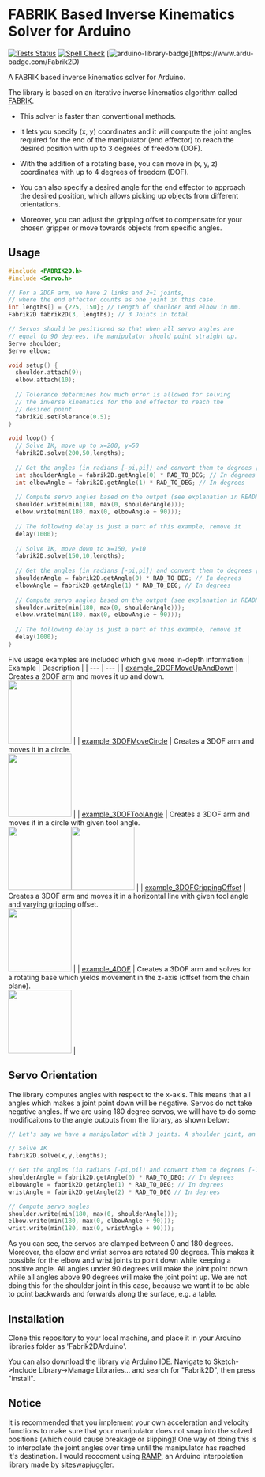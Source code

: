 # FABRIK Based Inverse Kinematics Solver for Arduino

[![Tests Status](https://github.com/henriksod/Fabrik2DArduino/actions/workflows/compile_benchmark.yml/badge.svg)](https://github.com/henriksod/Fabrik2DArduino/actions/workflows/compile_benchmark.yml)
[![Spell Check](https://github.com/henriksod/Fabrik2DArduino/actions/workflows/spell-check.yml/badge.svg)](https://github.com/henriksod/Fabrik2DArduino/actions/workflows/spell-check.yml)
[![arduino-library-badge](https://www.ardu-badge.com/badge/Fabrik2D.svg?)](https://www.ardu-badge.com/Fabrik2D)

A FABRIK based inverse kinematics solver for Arduino.

The library is based on an iterative inverse kinematics algorithm called [FABRIK](http://www.andreasaristidou.com/FABRIK.html).

* This solver is faster than conventional methods.

* It lets you specify (x, y) coordinates and it will compute the joint angles required for the end of the manipulator (end effector) to reach the desired position with up to 3 degrees of freedom (DOF).

* With the addition of a rotating base, you can move in (x, y, z) coordinates with up to 4 degrees of freedom (DOF).

* You can also specify a desired angle for the end effector to approach the desired position, which allows picking up objects from different orientations.

* Moreover, you can adjust the gripping offset to compensate for your chosen gripper or move towards objects from specific angles.

Usage
-----

```cpp
#include <FABRIK2D.h>
#include <Servo.h>

// For a 2DOF arm, we have 2 links and 2+1 joints, 
// where the end effector counts as one joint in this case.
int lengths[] = {225, 150}; // Length of shoulder and elbow in mm.
Fabrik2D fabrik2D(3, lengths); // 3 Joints in total

// Servos should be positioned so that when all servo angles are
// equal to 90 degrees, the manipulator should point straight up.
Servo shoulder;
Servo elbow;

void setup() {
  shoulder.attach(9);
  elbow.attach(10);
  
  // Tolerance determines how much error is allowed for solving
  // the inverse kinematics for the end effector to reach the
  // desired point.
  fabrik2D.setTolerance(0.5);
}

void loop() {
  // Solve IK, move up to x=200, y=50
  fabrik2D.solve(200,50,lengths);
  
  // Get the angles (in radians [-pi,pi]) and convert them to degrees [-180,180]
  int shoulderAngle = fabrik2D.getAngle(0) * RAD_TO_DEG; // In degrees
  int elbowAngle = fabrik2D.getAngle(1) * RAD_TO_DEG; // In degrees
  
  // Compute servo angles based on the output (see explanation in README.md under "Servo Orientation")
  shoulder.write(min(180, max(0, shoulderAngle)));
  elbow.write(min(180, max(0, elbowAngle + 90)));
  
  // The following delay is just a part of this example, remove it
  delay(1000);
  
  // Solve IK, move down to x=150, y=10
  fabrik2D.solve(150,10,lengths);
  
  // Get the angles (in radians [-pi,pi]) and convert them to degrees [-180,180]
  shoulderAngle = fabrik2D.getAngle(0) * RAD_TO_DEG; // In degrees
  elbowAngle = fabrik2D.getAngle(1) * RAD_TO_DEG; // In degrees
  
  // Compute servo angles based on the output (see explanation in README.md under "Servo Orientation")
  shoulder.write(min(180, max(0, shoulderAngle)));
  elbow.write(min(180, max(0, elbowAngle + 90)));
  
  // The following delay is just a part of this example, remove it
  delay(1000);
}
```

Five usage examples are included which give more in-depth information:
| Example | Description |
| --- | --- |
| [example_2DOFMoveUpAndDown](/examples/example_2DOFMoveUpAndDown/example_2DOFMoveUpAndDown.ino) | Creates a 2DOF arm and moves it up and down.<br /><img src="https://github.com/henriksod/Fabrik2DArduino/blob/master/examples/example_2DOFMoveUpAndDown/preview.gif" width="128" height="128" /> | 
| [example_3DOFMoveCircle](/examples/example_3DOFMoveCircle/example_3DOFMoveCircle.ino) | Creates a 3DOF arm and moves it in a circle.<br /><img src="https://github.com/henriksod/Fabrik2DArduino/blob/master/examples/example_3DOFMoveCircle/preview.gif" width="128" height="128" /> |
| [example_3DOFToolAngle](/examples/example_3DOFToolAngle/example_3DOFToolAngle.ino) | Creates a 3DOF arm and moves it in a circle with given tool angle.<br /><img src="https://github.com/henriksod/Fabrik2DArduino/blob/master/examples/example_3DOFToolAngle/preview1.gif" width="128" height="128" /><img src="https://github.com/henriksod/Fabrik2DArduino/blob/master/examples/example_3DOFToolAngle/preview2.gif" width="128" height="128" /> |
| [example_3DOFGrippingOffset](/examples/example_3DOFGrippingOffset/example_3DOFGrippingOffset.ino) | Creates a 3DOF arm and moves it in a horizontal line with given tool angle and varying gripping offset.<br /><img src="https://github.com/henriksod/Fabrik2DArduino/blob/master/examples/example_3DOFGrippingOffset/preview.gif" width="128" height="128" /> |
| [example_4DOF](/examples/example_4DOF/example_4DOF.ino) | Creates a 3DOF arm and solves for a rotating base which yields movement in the z-axis (offset from the chain plane).<br /><img src="https://github.com/henriksod/Fabrik2DArduino/blob/master/examples/example_4DOF/preview.gif" width="128" height="128" /> |


Servo Orientation
------------
The library computes angles with respect to the x-axis. This means that all angles which makes a joint point down will be negative. Servos do not take negative angles. If we are using 180 degree servos, we will have to do some modificaitons to the angle outputs from the library, as shown below:
```cpp
// Let's say we have a manipulator with 3 joints. A shoulder joint, an elbow joint, and a wrist joint (3 DOF).

// Solve IK
fabrik2D.solve(x,y,lengths);

// Get the angles (in radians [-pi,pi]) and convert them to degrees [-180,180]
shoulderAngle = fabrik2D.getAngle(0) * RAD_TO_DEG; // In degrees
elbowAngle = fabrik2D.getAngle(1) * RAD_TO_DEG; // In degrees
wristAngle = fabrik2D.getAngle(2) * RAD_TO_DEG // In degrees

// Compute servo angles
shoulder.write(min(180, max(0, shoulderAngle)));
elbow.write(min(180, max(0, elbowAngle + 90)));
wrist.write(min(180, max(0, wristAngle + 90)));
```
As you can see, the servos are clamped between 0 and 180 degrees. Moreover, the elbow and wrist servos are rotated 90 degrees. This makes it possible for the elbow and wrist joints to point down while keeping a positive angle. All angles under 90 degrees will make the joint point down while all angles above 90 degrees will make the joint point up. We are not doing this for the shoulder joint in this case, because we want it to be able to point backwards and forwards along the surface, e.g. a table.


Installation
------------
Clone this repository to your local machine, and place it in your Arduino libraries folder as 'Fabrik2DArduino'.

You can also download the library via Arduino IDE. Navigate to Sketch->Include Library->Manage Libraries... and search for "Fabrik2D", then press "install".


Notice
------------
It is recommended that you implement your own acceleration and velocity functions to make sure that your manipulator does not snap into the solved positions (which could cause breakage or slipping)! One way of doing this is to interpolate the joint angles over time until the manipulator has reached it's destination. I would reccoment using [RAMP](https://github.com/siteswapjuggler/RAMP), an Arduino interpolation library made by [siteswapjuggler](https://github.com/siteswapjuggler).
